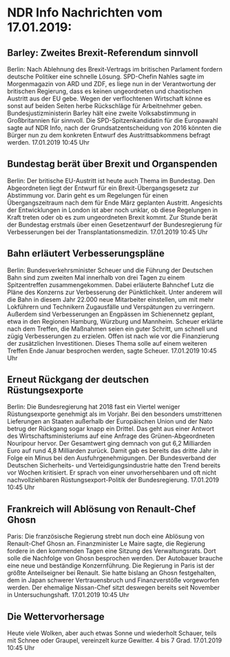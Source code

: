 # NDR Info Nachrichten vom 17.01.2019:


## Barley: Zweites Brexit-Referendum sinnvoll
Berlin: Nach Ablehnung des Brexit-Vertrags im britischen Parlament fordern deutsche Politiker eine schnelle Lösung. SPD-Chefin Nahles sagte im Morgenmagazin von ARD und ZDF, es liege nun in der Verantwortung der britischen Regierung, dass es keinen ungeordneten und chaotischen Austritt aus der EU gebe. Wegen der verflochtenen Wirtschaft könne es sonst auf beiden Seiten herbe Rückschläge für Arbeitnehmer geben. Bundesjustizministerin Barley hält eine zweite Volksabstimmung in Großbritannien für sinnvoll. Die SPD-Spitzenkandidatin für die Europawahl sagte auf NDR Info, nach der Grundsatzentscheidung von 2016 könnten die Bürger nun zu dem konkreten Entwurf des Austrittsabkommens befragt werden. 17.01.2019 10:45 Uhr 

## Bundestag berät über Brexit und Organspenden
Berlin: Der britische EU-Austritt ist heute auch Thema im Bundestag. Den Abgeordneten liegt der Entwurf für ein Brexit-Übergangsgesetz zur Abstimmung vor. Darin geht es um Regelungen für einen Übergangszeitraum nach dem für Ende März geplanten Austritt. Angesichts der Entwicklungen in London ist aber noch unklar, ob diese Regelungen in Kraft treten oder ob es zum ungeordneten Brexit kommt. Zur Stunde berät der Bundestag erstmals über einen Gesetzentwurf der Bundesregierung für Verbesserungen bei der Transplantationsmedizin. 17.01.2019 10:45 Uhr 

## Bahn erläutert Verbesserungspläne
Berlin: 	Bundesverkehrsminister Scheuer und die Führung der Deutschen Bahn sind zum zweiten Mal innerhalb von drei Tagen zu einem Spitzentreffen zusammengekommen. Dabei erläuterte Bahnchef Lutz die Pläne des Konzerns zur Verbesserung der Pünktlichkeit. Unter anderem will die Bahn in diesem Jahr 22.000 neue Mitarbeiter einstellen, um mit mehr Lokführern und Technikern Zugausfälle und Verspätungen zu verringern. Außerdem sind Verbesserungen an Engpässen im Schienennetz geplant, etwa in den Regionen Hamburg, Würzburg und Mannheim. Scheuer erklärte nach dem Treffen, die Maßnahmen seien ein guter Schritt, um schnell und zügig Verbesserungen zu erzielen. Offen ist nach wie vor die Finanzierung der zusätzlichen Investitionen. Dieses Thema solle auf einem weiteren Treffen Ende Januar besprochen werden, sagte Scheuer. 17.01.2019 10:45 Uhr 

## Erneut Rückgang der deutschen Rüstungsexporte
Berlin: Die Bundesregierung hat 2018 fast ein Viertel weniger Rüstungsexporte genehmigt als im Vorjahr. Bei den besonders umstrittenen Lieferungen an Staaten außerhalb der Europäischen Union und der Nato betrug der Rückgang sogar knapp ein Drittel. Das geht aus einer Antwort des Wirtschaftsministeriums auf eine Anfrage des Grünen-Abgeordneten Nouripour hervor. Der Gesamtwert ging demnach von gut 6,2 Milliarden Euro auf rund 4,8 Milliarden zurück. Damit gab es bereits das dritte Jahr in Folge ein Minus bei den Ausfuhrgenehmigungen. Der Bundesverband der Deutschen Sicherheits- und Verteidigungsindustrie hatte den Trend bereits vor Wochen kritisiert. Er sprach von einer unvorhersehbaren und oft nicht nachvollziehbaren Rüstungsexport-Politik der Bundesregierung. 17.01.2019 10:45 Uhr 

## Frankreich will Ablösung von Renault-Chef Ghosn
Paris: Die französische Regierung strebt nun doch eine Ablösung von Renault-Chef Ghosn an. Finanzminister Le Maire sagte, die Regierung fordere in den kommenden Tagen eine Sitzung des Verwaltungsrats. Dort solle die Nachfolge von Ghosn besprochen werden. Der Autobauer brauche eine neue und beständige Konzernführung. Die Regierung in Paris ist der größte Anteilseigner bei Renault. Sie hatte bislang an Ghosn festgehalten, dem in Japan schwerer Vertrauensbruch und Finanzverstöße vorgeworfen werden. Der ehemalige Nissan-Chef sitzt deswegen bereits seit November in Untersuchungshaft. 17.01.2019 10:45 Uhr 

## Die Wettervorhersage
Heute viele Wolken, aber auch etwas Sonne und wiederholt Schauer, teils mit Schnee oder Graupel, vereinzelt kurze Gewitter. 4 bis 7 Grad. 17.01.2019 10:45 Uhr 

